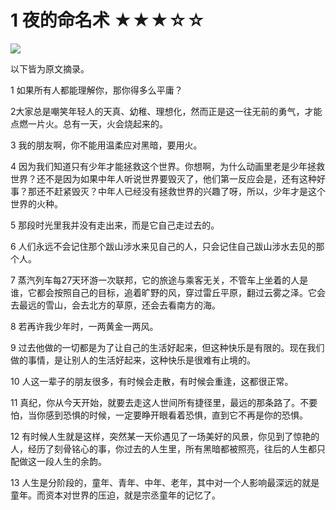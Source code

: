 # 1 夜的命名术 ★★★☆☆

![](1%20%E5%A4%9C%E7%9A%84%E5%91%BD%E5%90%8D%E6%9C%AF%20%E2%98%85%E2%98%85%E2%98%85%E2%98%86%E2%98%86/1C34F171-B4AF-4A60-A186-BDAA0E97F4E2.png)

以下皆为原文摘录。

1 如果所有人都能理解你，那你得多么平庸？ 

2大家总是嘲笑年轻人的天真、幼稚、理想化，然而正是这一往无前的勇气，才能点燃一片火。总有一天，火会烧起来的。

3 我的朋友啊，你不能用温柔应对黑暗，要用火。

4 因为我们知道只有少年才能拯救这个世界。你想啊，为什么动画里老是少年拯救世界？还不是因为如果中年人听说世界要毁灭了，他们第一反应会是，还有这种好事？那还不赶紧毁灭？中年人已经没有拯救世界的兴趣了呀，所以，少年才是这个世界的火种。

5 那段时光里我并没有走出来，而是它自己走过去的。

6 人们永远不会记住那个跋山涉水来见自己的人，只会记住自己跋山涉水去见的那个人。

7 蒸汽列车每27天环游一次联邦，它的旅途与乘客无关，不管车上坐着的人是谁，它都会按照自己的目标，追着旷野的风，穿过雷丘平原，翻过云雾之泽。它会去最远的雪山，会去北方的草原，还会去看南方的海。

8 若再许我少年时，一两黄金一两风。

9 过去他做的一切都是为了让自己的生活好起来，但这种快乐是有限的。现在我们做的事情，是让别人的生活好起来，这种快乐是很难有止境的。

10 人这一辈子的朋友很多，有时候会走散，有时候会重逢，这都很正常。 

11 真纪，你从今天开始，就要去走这人世间所有捷径里，最远的那条路了。不要怕，当你感到恐惧的时候，一定要睁开眼看着恐惧，直到它不再是你的恐惧。 

12 有时候人生就是这样，突然某一天伱遇见了一场美好的风景，你见到了惊艳的人，经历了刻骨铭心的事，你过去的人生里，所有黑暗都被照亮，往后的人生都只配做这一段人生的余韵。 

13 人生是分阶段的，童年、青年、中年、老年，其中对一个人影响最深远的就是童年。而资本对世界的压迫，就是宗丞童年的记忆了。 
